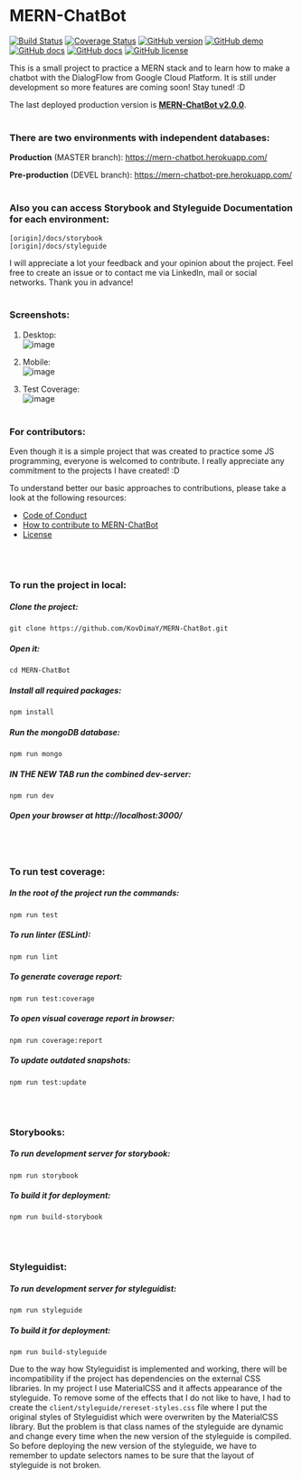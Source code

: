 # MERN-ChatBot

[![Build Status](https://travis-ci.com/KovDimaY/MERN-ChatBot.svg?branch=master)](https://travis-ci.com/KovDimaY/MERN-ChatBot)
[![Coverage Status](https://coveralls.io/repos/github/KovDimaY/MERN-ChatBot/badge.svg?branch=master)](https://coveralls.io/github/KovDimaY/MERN-ChatBot?branch=master)
[![GitHub version](https://img.shields.io/badge/version-2.0.0-yellow.svg)](https://github.com/KovDimaY/MERN-ChatBot/releases)
[![GitHub demo](https://img.shields.io/badge/demo-available-e60000.svg)](https://mern-chatbot.herokuapp.com/)
[![GitHub docs](https://img.shields.io/badge/docs-storybook-00ccff.svg)](https://mern-chatbot.herokuapp.com/docs/storybook)
[![GitHub docs](https://img.shields.io/badge/docs-styleguide-e600e6.svg)](https://mern-chatbot.herokuapp.com/docs/styleguide)
[![GitHub license](https://img.shields.io/badge/license-MIT-blue.svg)](https://github.com/KovDimaY/MERN-ChatBot/blob/master/LICENSE)

This is a small project to practice a MERN stack and to learn how to make a chatbot with the DialogFlow from Google Cloud Platform. It is still under development so more features are coming soon! Stay tuned! :D

The last deployed production version is [**MERN-ChatBot v2.0.0**](https://github.com/KovDimaY/MERN-ChatBot/releases).
<br>
<br>

### There are two environments with independent databases:

**Production** (MASTER branch): https://mern-chatbot.herokuapp.com/

**Pre-production** (DEVEL branch): https://mern-chatbot-pre.herokuapp.com/
<br>
<br>

### Also you can access Storybook and Styleguide Documentation for each environment:

```
[origin]/docs/storybook
[origin]/docs/styleguide
```

I will appreciate a lot your feedback and your opinion about the project. Feel free to create an issue or to contact me via LinkedIn, mail or social networks.
Thank you in advance!
<br>
<br>

### Screenshots:

1. Desktop:<br>
   ![image](https://user-images.githubusercontent.com/26466644/65536447-b2d96b80-df03-11e9-922d-d4c8581575b0.png)

2. Mobile:<br>
   ![image](https://user-images.githubusercontent.com/26466644/65536496-d13f6700-df03-11e9-9907-393ed9dec13e.png)

3. Test Coverage:<br>
   ![image](https://user-images.githubusercontent.com/26466644/65536658-2a0eff80-df04-11e9-8c44-153fdd0f762c.png)
   <br>
   <br>

### For contributors:

Even though it is a simple project that was created to practice some JS programming, everyone is welcomed to contribute. I really appreciate any commitment to the projects I have created! :D

To understand better our basic approaches to contributions, please take a look at the following resources:

- [Code of Conduct](https://github.com/KovDimaY/MERN-ChatBot/blob/master/CODE_OF_CONDUCT.md)
- [How to contribute to MERN-ChatBot](https://github.com/KovDimaY/MERN-ChatBot/blob/master/CONTRIBUTING.md)
- [License](https://github.com/KovDimaY/MERN-ChatBot/blob/master/LICENSE)

<br>
<br>

### To run the project in local:

##### Clone the project:

```
git clone https://github.com/KovDimaY/MERN-ChatBot.git
```

##### Open it:

```
cd MERN-ChatBot
```

##### Install all required packages:

```
npm install
```

##### Run the mongoDB database:

```
npm run mongo
```

##### IN THE NEW TAB run the combined dev-server:

```
npm run dev
```

##### Open your browser at http://localhost:3000/

<br>
<br>

### To run test coverage:

##### In the root of the project run the commands:

```
npm run test
```

##### To run linter (ESLint):

```
npm run lint
```

##### To generate coverage report:

```
npm run test:coverage
```

##### To open visual coverage report in browser:

```
npm run coverage:report
```

##### To update outdated snapshots:

```
npm run test:update
```

<br>
<br>

### Storybooks:

##### To run development server for storybook:

```
npm run storybook
```

##### To build it for deployment:

```
npm run build-storybook
```

<br>
<br>

### Styleguidist:

##### To run development server for styleguidist:

```
npm run styleguide
```

##### To build it for deployment:

```
npm run build-styleguide
```

Due to the way how Styleguidist is implemented and working, there will be incompatibility if the project has dependencies on the external CSS libraries. In my project I use MaterialCSS and it affects appearance of the styleguide. To remove some of the effects that I do not like to have, I had to create the `client/styleguide/rereset-styles.css` file where I put the original styles of Styleguidist which were overwriten by the MaterialCSS library. But the problem is that class names of the styleguide are dynamic and change every time when the new version of the styleguide is compiled. So before deploying the new version of the styleguide, we have to remember to update selectors names to be sure that the layout of styleguide is not broken.
